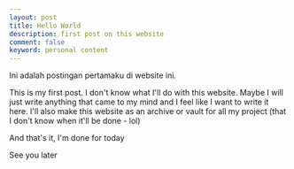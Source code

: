 ```yaml
---
layout: post
title: Hello World
description: first post on this website
comment: false
keyword: personal content
--- 
```


Ini adalah postingan pertamaku di website ini.  

This is my first post. I don't know what I'll do with this website. Maybe I will just write anything that came to my mind and I feel like I want to write it here. I'll also make this website as an archive or vault for all my project (that I don't know when it'll be done - lol)

And that's it, I'm done for today

See you later
